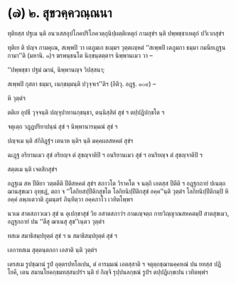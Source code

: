 <h1>(๗) ๒. สุขวคฺควณฺณนา</h1>
<p> ทุติยสฺส ปฐเม นฺติ อนวเสสอุปโภคปริโภควตฺถุนิปฺผตฺติเหตุกํ กามสุขํฯ นฺติ ปพฺพชฺชาเหตุกํ ปวิเวกสุขํฯ</p>


<p> ทุติเย ติ ปญฺจ กามคุเณ, สเพฺพปิ วา เตภูมเก ธเมฺมฯ วุตฺตเญฺหตํ ‘‘สเพฺพปิ เตภูมกา ธมฺมา กมนียเฎฺฐน กามา’’ติ (มหานิ. ๑)ฯ  ฆรพนฺธนโต นิกฺขนฺตตฺตาฯ นิพฺพานเมว วา –</p>


<p>
‘‘ปพฺพชฺชา ปฐมํ ฌานํ, นิพฺพานญฺจ วิปสฺสนา;  
  
สเพฺพปิ กุสลา ธมฺมา, เนกฺขมฺมนฺติ ปวุจฺจเร’’ติฯ (อิติวุ. อฎฺฐ. ๑๐๙) –  
</p>
  
<p>หิ วุตฺตํฯ</p>


<p> ตติเย   อุปธี วุจฺจนฺติ ปญฺจุปาทานกฺขนฺธา, ตนฺนิสฺสิตํ สุขํ ฯ ตปฺปฎิปกฺขโต ฯ</p>


<p> จตุเตฺถ วฎฺฎปริยาปนฺนํ สุขํ ฯ นิพฺพานารมฺมณํ สุขํ ฯ</p>


<p> ปญฺจเม นฺติ สํกิลิฎฺฐํฯ เตนาห นฺติฯ นฺติ มคฺคผลสหคตํ สุขํฯ</p>


<p> ฉเฎฺฐ อริยานเมว สุขํ  อริยญฺจ ตํ สุขญฺจาติปิ ฯ อนริยานเมว สุขํ ฯ อนริยญฺจ ตํ สุขญฺจาติปิ ฯ</p>


<p> สตฺตเม นฺติ เจตสิกสุขํฯ</p>


<p> อฎฺฐเม สห ปีติยา วตฺตตีติ  ปีติสหคตํ สุขํฯ สภาวโต วิราคโต จ นตฺถิ เอตสฺส ปีตีติ ฯ อฎฺฐกถายํ ปเนตฺถ ฌานสุขเมว อุทฺธฎํ, ตถา จ ‘‘โลกิยสปฺปีติกสุขโต โลกิยนิปฺปีติกสุขํ อคฺค’’นฺติ วุตฺตํฯ โลกิยนิปฺปีติกมฺปิ หิ อคฺคํ ลพฺภเตวาติ ภูมนฺตรํ ภินฺทิตฺวา อคฺคภาโว เวทิตโพฺพฯ</p>


<p> นวเม สาตสภาวเมว สุขํ  น อุเปกฺขาสุขํ วิย อสาตสภาวํฯ กามเญฺจตฺถ กายวิญฺญาณสหคตมฺปิ สาตสุขเมว, อฎฺฐกถายํ ปน ‘‘ตีสุ ฌาเนสุ สุข’’เนฺตว วุตฺตํฯ</p>


<p> ทสเม สมาธิสมฺปยุตฺตํ สุขํ ฯ น สมาธิสมฺปยุตฺตํ สุขํ ฯ</p>


<p> เอกาทสเม สุตฺตนฺตกถา เอสาติ นฺติ วุตฺตํฯ</p>


<p> เตรสเม รูปชฺฌานํ รูปํ อุตฺตรปทโลเปน, ตํ อารมฺมณํ เอตสฺสาติ ฯ จตุตฺถชฺฌานคฺคหณํ ปน ยทสฺส ปฎิโยคี, เตน สมานโยคกฺขมทสฺสนปรํฯ นฺติ ยํ กิญฺจิ รุปฺปนลกฺขณํ รูปํฯ ตปฺปฎิเกฺขเปน  เวทิตพฺพํฯ</p>

</p>






